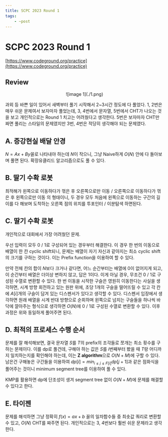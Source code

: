 ```yaml
---
title: SCPC 2023 Round 1
tags:
    - ~post
---
```


# SCPC 2023 Round 1

[https://www.codeground.org/practice](https://www.codeground.org/practice)

## Review

<center>
![image 1](./1.png)
</center>

과외 등 바쁜 일이 있어서 새벽부터 풀기 시작해서 2~3시간 정도에 다 풀었다.
1, 2번은 매우 쉬운 문제여서 보자마자 풀었는데, 3, 4번에서 문자열, 5번에서 CHT가 나오는 것을 보고 개인적으로는 Round 1 치고는 어려웠다고 생각한다.
5번은 보자마자 CHT만 짜면 풀리는 스타일의 문제였지만 3번, 4번은 적당히 생각해야 되는 문제였다.

## A. 증강현실 배달 안경

$N=Ax+By$꼴로 나타내야 하는데 $N$이 작으니, 그냥 Naive하게 $O(N)$ 안에 다 돌아보며 풀면 된다.
확장유클리드 알고리즘으로도 풀 수 있다.


## B. 딸기 수확 로봇

최적해가 왼쪽으로 이동하다가 꺾은 후 오른쪽으로만 이동 / 오른쪽으로 이동하다가 꺾은 후 왼쪽으로만 이동 의 형태이니, 두 경우 모두 처음에 왼쪽으로 이동하는 구간의 길이를 다 해보며 도착하는 오른쪽 점의 위치를 투포인터 / 이분탐색 하면된다.


## C. 딸기 수확 로봇

개인적으로 대회에서 가장 어려웠던 문제.

우선 입력이 모두 0 / 1로 구성되어 있는 경우부터 해결한다.
이 경우 한 번의 이동으로 배열이 한 칸 cyclic shift되니, 문제는 배열이 자기 자신과 같아지는 최소 cyclic shift의 크기를 구하는 것이다.
이는 Prefix function을 이용하여 할 수 있다.

만약 전체 칸의 합이 $N$보다 크거나 같다면, 어느 순간부터는 배열에 0이 없어지게 되고, 이 순간부터 배열은 더이상 변하지 않고, 답은 $1$이다.
이게 아닐 경우, 무조건 0 / 1로 구성된 수열로 변환할 수 있다.
한 번 이동을 시작한 구슬은 영원히 이동한다는 사실을 생각하면, 시계 방향 회전하고 있는 원판 위에, 초당 $1$개의 구슬을 떨어뜨릴 수 있고 각 칸에 $A[i]$개의 구슬이 담겨 있는 디스펜서가 있다고 생각할 수 있다.
디스펜서 입장에서 생각하면 원래 배열을 시계 반대 방향으로 순회하며 왼쪽으로 넘치는 구슬들을 하나씩 바닥에 깔아주는 형식으로 생각하면 $O(N)$에 0 / 1로 구성된 수열로 변환할 수 있다.
이후 과정은 위와 동일하게 풀어주면 된다.


## D. 최적의 프로세스 수행 순서

문제를 잘 해석해보면, 결국 문자열 $S$를 $T$의 prefix의 조각들로 쪼개는 최소 횟수를 구하는 문제이다.
이를 dp로 풀건데, 구해야 하는 값은 $S$를 $i$번째부터 봤을 때 $T$랑 어디까지 일치하는지를 확인해야 하는데, 이는 **Z algorithm**으로 $O(N+M)$에 구할 수 있다.
남은건 구해놓은 구간들을 이용하여 $dp[i]=min_{i \le j \le F[i]} dp[j+1]$과 같은 점화식을 풀어주는 것이니 minimum segment tree를 이용하여 풀 수 있다.

KMP를 활용하면 dp에 단조성이 생겨 segment tree 없이 $O(N+M)$에 문제를 해결할 수 있다고 한다.


## E. 타이젠

문제를 해석하면 그냥 정확히 $f(x)=ax+b$ 꼴의 일차함수들 중 최솟값 쿼리로 변환할 수 있고, $O(N)$ CHT를 짜주면 된다.
개인적으로는 3, 4번보다 훨씬 쉬운 문제라고 생각한다.